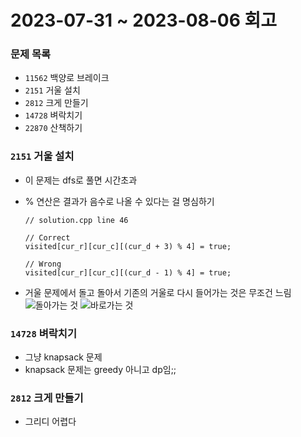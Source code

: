 # 2023-07-31 ~ 2023-08-06 회고

### 문제 목록

- `11562` 백양로 브레이크
- `2151` 거울 설치
- `2812` 크게 만들기
- `14728` 벼락치기
- `22870` 산책하기

### `2151` 거울 설치

- 이 문제는 dfs로 풀면 시간초과

- % 연산은 결과가 음수로 나올 수 있다는 걸 명심하기

  ```
  // solution.cpp line 46

  // Correct
  visited[cur_r][cur_c][(cur_d + 3) % 4] = true;

  // Wrong
  visited[cur_r][cur_c][(cur_d - 1) % 4] = true;
  ```

- 거울 문제에서 돌고 돌아서 기존의 거울로 다시 들어가는 것은 무조건 느림
  ![돌아가는 것](/res/2151_01.jpg "돌아가는 것")
  ![바로가는 것](/res/2151_02.jpg "바로가는 것")

### `14728` 벼락치기

- 그냥 knapsack 문제
- knapsack 문제는 greedy 아니고 dp임;;

### `2812` 크게 만들기

- 그리디 어렵다
